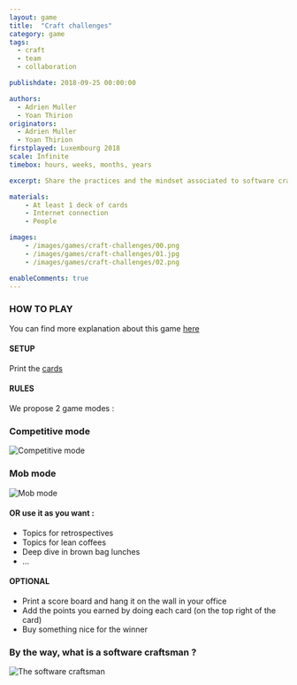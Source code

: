 ```yaml
---
layout: game
title:  "Craft challenges"
category: game
tags:
  - craft
  - team
  - collaboration

publishdate: 2018-09-25 00:00:00

authors: 
  - Adrien Muller
  - Yoan Thirion
originators: 
  - Adrien Muller
  - Yoan Thirion
firstplayed: Luxembourg 2018
scale: Infinite
timebox: hours, weeks, months, years

excerpt: Share the practices and the mindset associated to software craftsmanship and agility.

materials:
    - At least 1 deck of cards
    - Internet connection
    - People

images:
    - /images/games/craft-challenges/00.png
    - /images/games/craft-challenges/01.jpg
    - /images/games/craft-challenges/02.png

enableComments: true
---
```


### HOW TO PLAY
You can find more explanation about this game [here](https://agilepartner.github.io/craft-challenges "Craft cards")

#### SETUP
Print the [cards](https://agilepartner.github.io/craft-challenges/craft-challenges-cards.pdf "Craft cards")

#### RULES
We propose 2 game modes : 

### Competitive mode
![Competitive mode]({{site.url}}/images/games/craft-challenges/competitive-mode.png "Competitive mode")

### Mob mode
![Mob mode]({{site.url}}/images/games/craft-challenges/mob-mode.png "Mob mode")

#### OR use it as you want :
* Topics for retrospectives
* Topics for lean coffees
* Deep dive in brown bag lunches
* …

#### OPTIONAL
* Print a score board and hang it on the wall in your office
* Add the points you earned by doing each card (on the top right of the card)
* Buy something nice for the winner

### By the way, what is a software craftsman ?
![The software craftsman]({{site.url}}/images/games/craft-challenges/the-software-craftsman.png "The software craftsman")
